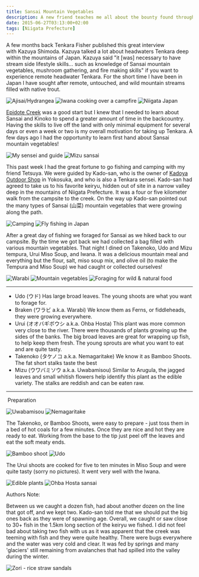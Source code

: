 ```yaml
---
title: Sansai Mountain Vegetables
description: A new friend teaches me all about the bounty found throughout the Japanese mountains - wild vegetables.
date: 2015-06-27T03:13:00+02:00
tags: [Niigata Prefecture]
---
```

<div class=“text-lg m-2”>
<p class="mb-2">A few months back Tenkara Fisher published this great interview with Kazuya Shimoda. Kazuya talked a lot about headwaters Tenkara deep within the mountains of Japan. Kazuya said "it [was] necessary to have stream side lifestyle skills... such as knowledge of Sansai mountain vegetables, mushroom gathering, and fire making skills" if you want to experience remote headwater Tenkara. For the short time I have been in Japan I have sought after remote, untouched, and wild mountain streams filled with native trout.</p>

<img class="w-8/12 rounded-lg shadow-lg mx-auto" src="https://fallfish-tenkara-images.s3-us-west-1.amazonaws.com/FfT+-+Sansai/hydrangea-wild-japan-ajisai.JPG" alt="Ajisai/Hydrangea" />

<img class="w-8/12 rounded-lg shadow-lg mx-auto" src="https://fallfish-tenkara-images.s3-us-west-1.amazonaws.com/FfT+-+Sansai/iwana-campfire-niigata-japan.JPG" alt="Iwana cooking over a campfire" />

<img class="w-8/12 rounded-lg shadow-lg mx-auto" src="https://fallfish-tenkara-images.s3-us-west-1.amazonaws.com/FfT+-+Sansai/iwana-niigata-japan.JPG" alt="Niigata Japan" />

<p class="mb-2 mt-2"><a href="http://fallfishtenkara.com/epidote-creek/" target="_blank" rel="noopener noreferrer">Epidote Creek</a> was a good start but I knew that I needed to learn about Sansai and Kinoko to spend a greater amount of time in the backcountry. Having the skills to live off the land with only minimal equipment for several days or even a week or two is my overall motivation for taking up Tenkara. A few days ago I had the opportunity to learn first hand about Sansai mountain vegetables!</p>

<img class="w-8/12 rounded-lg shadow-lg mx-auto" src="https://fallfish-tenkara-images.s3-us-west-1.amazonaws.com/FfT+-+Sansai/kado+san-guide-sensei-sansai.JPG" alt="My sensei and guide" />

<img class="w-8/12 rounded-lg shadow-lg mx-auto" src="https://fallfish-tenkara-images.s3-us-west-1.amazonaws.com/FfT+-+Sansai/mizu-sansai-tempura.JPG" alt="Mizu sansai" />


<p class="">This past week I had the great fortune to go fishing and camping with my friend Tetsuya. We were guided by Kado-san, who is the owner of <a href="http://104.248.67.90/information/tenkara-fishing-stores/" target="_blank" rel="noopener noreferrer">Kadoya Outdoor Shop</a> in Yokosuka, and who is also a Tenkara sensei. Kado-san had agreed to take us to his favorite keiryu, hidden out of site in a narrow valley deep in the mountains of Niigata Prefecture. It was a four or five kilometer walk from the campsite to the creek. On the way up Kado-san pointed out the many types of Sansai (山菜) mountain vegetables that were growing along the path.</p>

<img class="w-8/12 rounded-lg shadow-lg mx-auto" src="https://fallfish-tenkara-images.s3-us-west-1.amazonaws.com/FfT+-+Sansai/preparing+tempura-mizu-sansai-camping-japan-2.JPG" alt="Camping" />

<img class="w-8/12 rounded-lg shadow-lg mx-auto" src="https://fallfish-tenkara-images.s3-us-west-1.amazonaws.com/FfT+-+Sansai/sansai+guide-tenkara+sensei-fishing-japan.JPG" alt="Fly fishing in Japan" />

<p class="p1">After a great day of fishing we foraged for Sansai as we hiked back to our campsite. By the time we got back we had collected a bag filled with various mountain vegetables. That night I dined on Takenoko, Udo and Mizu tempura, Urui Miso Soup, and Iwana. It was a delicious mountain meal and everything but the flour, salt, miso soup mix, and olive oil (to make the Tempura and Miso Soup) we had caught or collected ourselves!</p>

<img class="w-8/12 rounded-lg shadow-lg mx-auto" src="https://fallfish-tenkara-images.s3-us-west-1.amazonaws.com/FfT+-+Sansai/sansai-braken-warabi-fern-mountain+vegetable-japan.JPG" alt="Warabi" />

<img class="w-8/12 rounded-lg shadow-lg mx-auto" src="https://fallfish-tenkara-images.s3-us-west-1.amazonaws.com/FfT+-+Sansai/sansai-cleaning-camping-japan-mountain+vegetables.JPG" alt="Mountain vegetables" />

<img class="w-8/12 rounded-lg shadow-lg mx-auto" src="https://fallfish-tenkara-images.s3-us-west-1.amazonaws.com/FfT+-+Sansai/sansai-foraging-mountain+vegetable-japan.JPG" alt="Foraging for wild & natural food" />

<hr />

<ul>
 	<li>
     Udo (ウド) Has large broad leaves. The young shoots are what you want to forage for.
    </li>
 	<li>
     Braken (ワラビ a.k.a. Warabi) We know them as Ferns, or fiddleheads, they were growing everywhere.
    </li>
 	<li>
     Urui (オオバギボウシ a.k.a. Ohba Hosta) This plant was more common very close to the river. There were thousands of plants growing up the sides of the banks. The big broad leaves are great for wrapping up fish, to help keep them fresh. The young sprouts are what you want to eat and are quite tasty.
    </li>
 	<li>Takenoko (タケノコ a.k.a. Nemagaritake) We know it as Bamboo Shoots. The fat short stalks taste the best
    </li>
 	<li>Mizu (ウワバミソウ a.k.a. Uwabamisou) Similar to Arugula, the jagged leaves and small whitish flowers help identify this plant as the edible variety. The stalks are reddish and can be eaten raw.
    </li>
</ul>

<hr />

<p class="font-bold"> Preparation</p>

<img class="w-8/12 rounded-lg shadow-lg mx-auto" src="https://fallfish-tenkara-images.s3-us-west-1.amazonaws.com/FfT+-+Sansai/sansai-mizu-uwabamisou-mountain+vegetable-edible+plant-japan.JPG" alt="Uwabamisou" />

<img class="w-8/12 rounded-lg shadow-lg mx-auto" src="https://fallfish-tenkara-images.s3-us-west-1.amazonaws.com/FfT+-+Sansai/sansai-takenoko-bamboo+shoot-nemagaritake-mountain+vegetable-edible+plant-japan-cooked.JPG" alt="Nemagaritake" />

<p class="mb-2 mt-2">The Takenoko, or Bamboo Shoots, were easy to prepare - just toss them in a bed of hot coals for a few minutes. Once they are nice and hot they are ready to eat. Working from the base to the tip just peel off the leaves and eat the soft meaty ends.</p>

<img class="w-8/12 rounded-lg shadow-lg mx-auto" src="https://fallfish-tenkara-images.s3-us-west-1.amazonaws.com/FfT+-+Sansai/sansai-takenoko-bamboo+shoot-nemagaritake-mountain+vegetable-edible+plant-japan.JPG" alt="Bamboo shoot" />

<img class="w-8/12 rounded-lg shadow-lg mx-auto" src="https://fallfish-tenkara-images.s3-us-west-1.amazonaws.com/FfT+-+Sansai/sansai-udo-mountain+vegetable-japan-full+grown.JPG" alt="Udo" />

<p class="mb-2 mt-2">The Urui shoots are cooked for five to ten minutes in Miso Soup and were quite tasty (sorry no pictures). It went very well with the Iwana.</p>

<img class="w-8/12 rounded-lg shadow-lg mx-auto" src="https://fallfish-tenkara-images.s3-us-west-1.amazonaws.com/FfT+-+Sansai/sansai-udo-mountain+vegetable-japan-shoot-edible+plant.JPG" alt="Edible plants" />

<img class="w-8/12 rounded-lg shadow-lg mx-auto" src="https://fallfish-tenkara-images.s3-us-west-1.amazonaws.com/FfT+-+Sansai/sansai-urui-ohba+hosta-mountain+vegetable-edible+plant-japan.JPG" alt="Ohba Hosta sansai" />

<p class="font-bold">Authors Note:</p>

<p class="mb-2 mt-2">Between us we caught a dozen fish, had about another dozen on the line that got off, and we kept two. Kado-san told me that we should put the big ones back as they were of spawning age. Overall, we caught or saw close to 30+ fish in the 1.5km long section of the keiryu we fished. I did not feel bad about taking two fish with us as it was apparent that the creek was teeming with fish and they were quite healthy. There were bugs everywhere and the water was very cold and clear. It was fed by springs and many 'glaciers' still remaining from avalanches that had spilled into the valley during the winter.</p>

<img class="w-8/12 rounded-lg shadow-lg mx-auto" src="https://fallfish-tenkara-images.s3-us-west-1.amazonaws.com/FfT+-+Sansai/zori+sandals-japan-rice+straw.JPG" alt="Zori - rice straw sandals" />
</div>